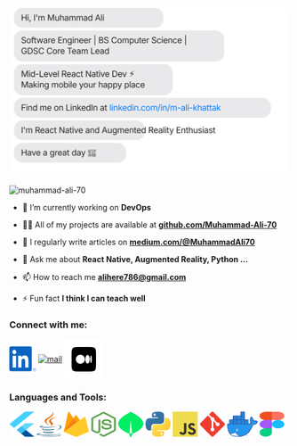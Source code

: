 <!---
<h1 >Hi 👋, I'm Muhammad Ali</h1>
-->

<a href="https://www.linkedin.com/in/m-ali-khattak/" target="blank"><img align="center" src="icons/detail/detail.svg" alt="linkedIn"/></a>

<!---
I am a mobile programming enthusiast and a senior  **software engineer** with a **B.Sc**. in Computer Science. With a deep passion for **mobile app development**.
Passionate and results-driven Software Developer with a strong
foundation in Computer Science and a proven track record in designing
and developing high-quality mobile applications using **Flutter**. 
- 📄 Know about my experiences [**portfolio**](https://mnaqeeb-dev.web.app/)
-->

###



<p><img align="center" src="https://github-readme-streak-stats.herokuapp.com/?user=muhammad-ali-70&" alt="muhammad-ali-70" /></p>


- 🔭 I’m currently working on **DevOps**

- 👨‍💻 All of my projects are available at [**github.com/Muhammad-Ali-70**](https://github.com/Muhammad-Ali-70)

- 📝 I regularly write articles on [**medium.com/@MuhammadAli70**](https://medium.com/@MuhammadAli70)

- 💬 Ask me about **React Native, Augmented Reality, Python ...**

- 📫 How to reach me **alihere786@gmail.com**

- ⚡ Fun fact **I think I can teach well**

<h3 align="left">Connect with me:</h3>
<p align="left">
<a href="https://linkedin.com/in/m-ali-khattak" target="blank"><img align="center" src="icons/linkedin/linkedin.svg" alt="linkedIn" height="45" width="48" /></a>
<a href="mailto:info@alihere786@gmail.com" target="blank"><img align="center" src="icons/gmail/gmail.svg" alt="mail" height="45" width="45" /></a>
<a href="https://medium.com/@MuhammadAli70" target="blank"><img align="center" src="icons/medium/medium-square.svg" alt="medium" height="70" width="70" /></a>


</p>

<h3 align="left">Languages and Tools:</h3>
<p align="left"> 
<img src="icons/flutter/flutter.svg" width="45" height="45">
<img src="icons/java/java.svg" width="45" height="45">
<img src="icons/firebase/firebase.svg" width="45" height="45">
<img src="icons/nodejs/nodejs.svg" width="45" height="45">
<img src="icons/mongodb/mongodb.svg" width="45" height="45">
<img src="icons/python/python.svg" width="45" height="45">
<img src="icons/js/js.svg" width="45" height="45">
<img src="icons/git/git.svg" width="45" height="45">
<img src="icons/docker/docker.webp" width="55" height="45">
<img src="icons/figma/figma.svg" width="45" height="45">


  </p>


